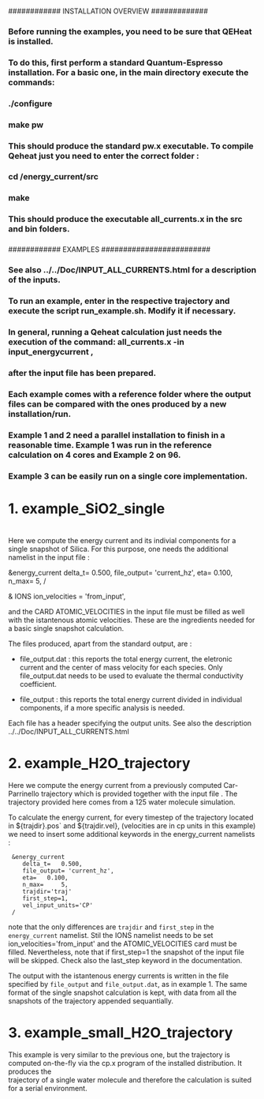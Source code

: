 ###
############ INSTALLATION OVERVIEW #############
###
### Before running the examples, you need to be sure that QEHeat is installed.
### To do this, first perform a standard Quantum-Espresso installation. For a basic one, in the main directory execute the commands:
### ./configure
### make pw 
### This should produce the standard pw.x executable. To compile Qeheat just you need to enter the correct folder :
### cd /energy_current/src
### make
### This should produce the executable all_currents.x in the src and bin folders.
###
############ EXAMPLES #########################
### 
### See also ../../Doc/INPUT_ALL_CURRENTS.html for a description of the inputs.
### To run an example, enter in the respective trajectory and execute the script run_example.sh. Modify it if necessary.
### In general, running a Qeheat calculation just needs the execution of the command: all_currents.x -in input_energycurrent , 
### after the input file has been prepared.
###
### Each example comes with a reference folder where the output files can be compared with the ones produced by a new installation/run.
###
### Example 1 and 2 need a parallel installation to finish in a reasonable time. Example 1 was run in the reference calculation on 4 cores and Example 2 on 96.
### Example 3 can be easily run on a single core implementation.



# 
# 1. example_SiO2_single  
# 



Here we compute the energy current and its indivial components for a single snapshot of Silica. 
For this purpose, one needs the additional namelist in the input file :

&energy_current
    delta_t=   0.500,
    file_output= 'current_hz',
    eta=   0.100,
    n_max=     5,
 /

& IONS
    ion_velocities = 'from_input',

and the CARD ATOMIC_VELOCITIES in the input file must be filled as well with the istantenous atomic velocities.
These are the ingredients needed for a basic single snapshot calculation.
 
The files produced, apart from the standard output, are :

- file_output.dat : this reports the total energy current, the eletronic current and the center of mass velocity for each species.
Only file_output.dat needs to be used to evaluate the thermal conductivity coefficient.

- file_output : this reports the total energy current divided in individual components, if a more specific analysis is needed.

Each file has a header specifying the output units. See also the description ../../Doc/INPUT_ALL_CURRENTS.html 



# 2. example_H2O_trajectory



Here we compute the energy current from a previously computed Car-Parrinello trajectory which is provided together with the input file . The trajectory provided
here comes from a 125 water molecule simulation.

To calculate the energy current, for every timestep of the trajectory located in  ${trajdir}.pos` and ${trajdir.vel}, (velocities are in cp units in this example) 
we need to insert some additional keywords in the energy_current namelists :

```
 &energy_current
    delta_t=   0.500,
    file_output= 'current_hz',
    eta=   0.100,
    n_max=     5,
    trajdir='traj'
    first_step=1,
    vel_input_units='CP'
 /
```

note that the only differences are `trajdir` and `first_step` in the `energy_current` namelist. Stil the IONS namelist needs to be set 
ion_velocities='from_input' and the ATOMIC_VELOCITIES card must be filled. Nevertheless, note that if first_step=1 the snapshot of the input file will be skipped.
Check also the last_step keyword in the documentation.

The output with the istantenous energy currents is written in the file specified by `file_output` and `file_output.dat`, as in example 1. 
The same format of the single snapshot calculation is kept, with data from all the snapshots of the trajectory appended sequantially.



# 3. example_small_H2O_trajectory



This example is very similar to the previous one, but the trajectory is computed on-the-fly via the cp.x program of the installed distribution. It produces the  
trajectory of a single water molecule and therefore the calculation is suited for a serial environment.




